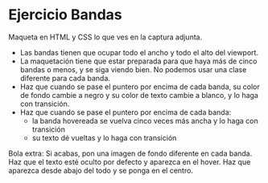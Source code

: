 # Ejercicio Bandas

Maqueta en HTML y CSS lo que ves en la captura adjunta.

- Las bandas tienen que ocupar todo el ancho y todo el alto del viewport.
- La maquetación tiene que estar preparada para que haya más de cinco bandas o menos, y se siga viendo bien. No podemos usar una clase diferente para cada banda.
- Haz que cuando se pase el puntero por encima de cada banda, su color de fondo cambie a negro y su color de texto cambie a blanco, y lo haga con transición.
- Haz que cuando se pase el puntero por encima de cada banda:
  - la banda hovereada se vuelva cinco veces más ancha y lo haga con transición
  - su texto dé vueltas y lo haga con transición

Bola extra: Si acabas, pon una imagen de fondo diferente en cada banda. Haz que el texto esté oculto por defecto y aparezca en el hover. Haz que aparezca desde abajo del todo y se ponga en el centro.
